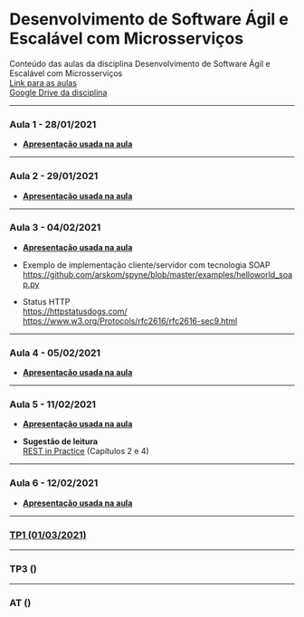 # Desenvolvimento de Software Ágil e Escalável com Microsserviços
Conteúdo das aulas da disciplina Desenvolvimento de Software Ágil e Escalável com Microsserviços
<br>[Link para as aulas](https://infnet.zoom.us/j/97376748620)
<br>[Google Drive da disciplina](https://drive.google.com/drive/folders/1osJagdG0BF8OBMlKBrH3BdLpG1oxM8PG)

---

### Aula 1 - 28/01/2021
* **[Apresentação usada na aula](https://docs.google.com/presentation/d/16cRYYU9KpwOEqP-6REYgsEwNfbbU2zjl_Pf4DykQKU4/edit#slide=id.g5d9207ba27_0_0)**

---

### Aula 2 - 29/01/2021
* **[Apresentação usada na aula](https://docs.google.com/presentation/d/1MOK3rrxY-pJP1gU7ovpD16NHN0ocgNnXJV2EjeVWSDM/edit#slide=id.g5d9207ba27_0_0)**

---

### Aula 3 - 04/02/2021
* **[Apresentação usada na aula](https://docs.google.com/presentation/d/1XrCLcPm8Lqdm5V9NEFAk3uSQlRLvRAEJdzsQQMib7TU/edit?usp=sharing)**

* Exemplo de implementação cliente/servidor com tecnologia SOAP
<br>https://github.com/arskom/spyne/blob/master/examples/helloworld_soap.py

* Status HTTP
<br>https://httpstatusdogs.com/
<br>https://www.w3.org/Protocols/rfc2616/rfc2616-sec9.html

---

### Aula 4 - 05/02/2021
* **[Apresentação usada na aula](https://docs.google.com/presentation/d/18tYeKAb3Jh5-KKeUutVIFWNXwWvpYsgTOPDmZAqK40k/edit#slide=id.g5d9207ba27_0_0)**

---

### Aula 5 - 11/02/2021
* **[Apresentação usada na aula](https://docs.google.com/presentation/d/1vBK0pUBpR9zreNHT2-Mrj9gCs7U80Z8RycAOxFJTX1s/edit#slide=id.g5d9207ba27_0_0)**

* **Sugestão de leitura**
<br>[REST in Practice](https://learning.oreilly.com/library/view/rest-in-practice/9781449383312/ch04.html) (Capítulos 2 e 4)

---

### Aula 6 - 12/02/2021
* **[Apresentação usada na aula]()**

---

### [TP1 (01/03/2021)](https://lms.infnet.edu.br/moodle/mod/assign/view.php?id=223670)
---
### TP3 ()
---
### AT ()
